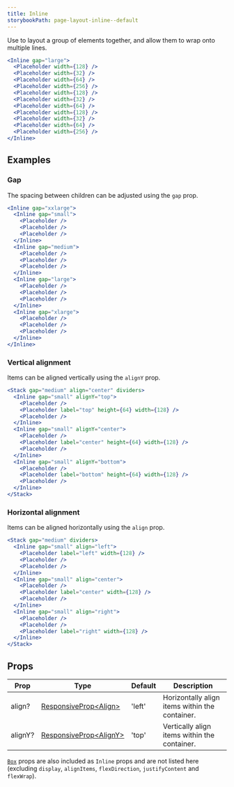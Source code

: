 ```yaml
---
title: Inline
storybookPath: page-layout-inline--default
---
```


Use to layout a group of elements together, and allow them to wrap onto multiple
lines.

```jsx live
<Inline gap="large">
  <Placeholder width={128} />
  <Placeholder width={32} />
  <Placeholder width={64} />
  <Placeholder width={256} />
  <Placeholder width={128} />
  <Placeholder width={32} />
  <Placeholder width={64} />
  <Placeholder width={128} />
  <Placeholder width={32} />
  <Placeholder width={64} />
  <Placeholder width={256} />
</Inline>
```

## Examples

### Gap

The spacing between children can be adjusted using the `gap` prop.

```jsx live
<Inline gap="xxlarge">
  <Inline gap="small">
    <Placeholder />
    <Placeholder />
    <Placeholder />
  </Inline>
  <Inline gap="medium">
    <Placeholder />
    <Placeholder />
    <Placeholder />
  </Inline>
  <Inline gap="large">
    <Placeholder />
    <Placeholder />
    <Placeholder />
  </Inline>
  <Inline gap="xlarge">
    <Placeholder />
    <Placeholder />
    <Placeholder />
  </Inline>
</Inline>
```

### Vertical alignment

Items can be aligned vertically using the `alignY` prop.

```jsx live
<Stack gap="medium" align="center" dividers>
  <Inline gap="small" alignY="top">
    <Placeholder />
    <Placeholder label="top" height={64} width={128} />
    <Placeholder />
  </Inline>
  <Inline gap="small" alignY="center">
    <Placeholder />
    <Placeholder label="center" height={64} width={128} />
    <Placeholder />
  </Inline>
  <Inline gap="small" alignY="bottom">
    <Placeholder />
    <Placeholder label="bottom" height={64} width={128} />
    <Placeholder />
  </Inline>
</Stack>
```

### Horizontal alignment

Items can be aligned horizontally using the `align` prop.

```jsx live
<Stack gap="medium" dividers>
  <Inline gap="small" align="left">
    <Placeholder label="left" width={128} />
    <Placeholder />
    <Placeholder />
  </Inline>
  <Inline gap="small" align="center">
    <Placeholder />
    <Placeholder label="center" width={128} />
    <Placeholder />
  </Inline>
  <Inline gap="small" align="right">
    <Placeholder />
    <Placeholder />
    <Placeholder label="right" width={128} />
  </Inline>
</Stack>
```

## Props

| Prop    | Type                               | Default | Description                                    |
| ------- | ---------------------------------- | ------- | ---------------------------------------------- |
| align?  | [ResponsiveProp\<Align>][align]    | 'left'  | Horizontally align items within the container. |
| alignY? | [ResponsiveProp\<AlignY>][align-y] | 'top'   | Vertically align items within the container.   |

[`Box`](/package/box) props are also included as `Inline` props and are not
listed here (excluding `display`, `alignItems`, `flexDirection`,
`justifyContent` and `flexWrap`).

[align]:
  https://bitbucket.org/brighte-energy/energy/src/537c678a81090af545969504776c6b3d2e67743e/spark-web/packages/inline/src/Inline.tsx#spark-web/packages/inline/src/Inline.tsx-20
[align-y]:
  https://bitbucket.org/brighte-energy/energy/src/537c678a81090af545969504776c6b3d2e67743e/spark-web/packages/inline/src/Inline.tsx#spark-web/packages/inline/src/Inline.tsx-22
